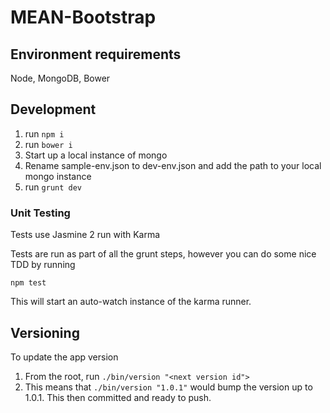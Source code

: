 # MEAN-Bootstrap

## Environment requirements
Node, MongoDB, Bower

## Development
1. run `npm i`
2. run `bower i`
3. Start up a local instance of mongo
4. Rename sample-env.json to dev-env.json and add the path to your local mongo instance
5. run `grunt dev`

### Unit Testing
Tests use Jasmine 2 run with Karma

Tests are run as part of all the grunt steps, however you can do some nice TDD by running

`npm test`

This will start an auto-watch instance of the karma runner.

## Versioning

To update the app version

1. From the root, run `./bin/version "<next version id">`
2. This means that `./bin/version "1.0.1"` would bump the version up to 1.0.1. This then committed and ready to push.